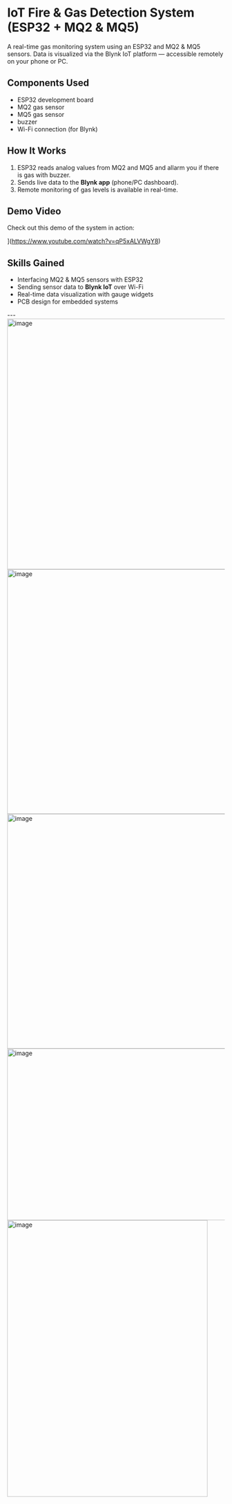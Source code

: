 #  IoT Fire & Gas Detection System (ESP32 + MQ2 & MQ5)

A real-time gas monitoring system using an ESP32 and MQ2 & MQ5 sensors. Data is visualized via the Blynk IoT platform — accessible remotely on your phone or PC.   

##  Components Used
- ESP32 development board  
- MQ2 gas sensor  
- MQ5 gas sensor
- buzzer
- Wi-Fi connection (for Blynk)  

##  How It Works
1. ESP32 reads analog values from MQ2 and MQ5 and allarm you if there is gas with buzzer.  
2. Sends live data to the **Blynk app** (phone/PC dashboard).  
3. Remote monitoring of gas levels is available in real-time.


##  Demo Video
Check out this demo of the system in action:  

](https://www.youtube.com/watch?v=qP5xALVWgY8)  


##  Skills Gained
- Interfacing MQ2 & MQ5 sensors with ESP32  
- Sending sensor data to **Blynk IoT** over Wi-Fi  
- Real-time data visualization with gauge widgets  
- PCB design for embedded systems  

---<img width="620" height="580" alt="image" src="https://github.com/user-attachments/assets/8c68ff5a-d51f-43d3-81fc-32201e4a83a4" />
<img width="517" height="566" alt="image" src="https://github.com/user-attachments/assets/dab5a801-5383-4e01-b016-e57e9cb45317" />
<img width="685" height="543" alt="image" src="https://github.com/user-attachments/assets/0bf03338-e0e8-4dfc-9839-f56a0a5e76e2" />
<img width="709" height="397" alt="image" src="https://github.com/user-attachments/assets/a3c3cae8-63c4-4a0e-8238-d5ca7e361ab3" />
<img width="464" height="640" alt="image" src="https://github.com/user-attachments/assets/be491d1f-3d66-40b1-8173-1e08a3c697b9" />







